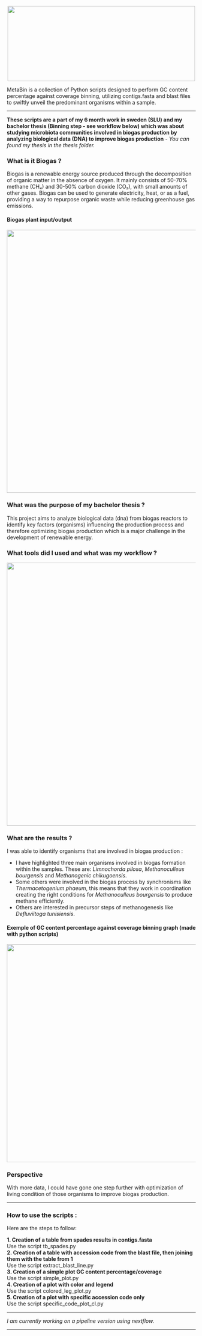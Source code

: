 <p align="center">
  <img width="500" height="200" src="https://i.imgur.com/IiYt3Wr.png">
</p>

MetaBin is a collection of Python scripts designed to perform GC content percentage against coverage binning, utilizing contigs.fasta and blast files to swiftly unveil the predominant organisms within a sample.

---

**These scripts are a part of my 6 month work in sweden (SLU) and my bachelor thesis (Binning step - see workflow below) which was about studying microbiota communities involved in biogas production by analyzing biological data (DNA) to improve biogas production** - *You can found my thesis in the thesis folder.*

### What is it Biogas ?

Biogas is a renewable energy source produced through the decomposition of organic matter in the absence of oxygen. It mainly consists of 50-70% methane (CH₄) and 30-50% carbon dioxide (CO₂), with small amounts of other gases. Biogas can be used to generate electricity, heat, or as a fuel, providing a way to repurpose organic waste while reducing greenhouse gas emissions.

#### Biogas plant input/output

<p align="center">
    <img width="570" height="700" src="https://imgur.com/xzEd3wS.png">
</p>


### What was the purpose of my bachelor thesis ?

This project aims to analyze biological data (dna) from biogas reactors to identify key factors (organisms) influencing the production process and therefore optimizing biogas production which is a major challenge in the development of renewable energy.

### What tools did I used and what was my workflow ?

<p align="center">
    <img width="620" height="700" src="https://i.imgur.com/24PcAou.png">
</p>

### What are the results ?

I was able to identify organisms that are involved in biogas production :

- I have highlighted three main organisms involved in biogas formation within the samples. These are: *Limnochorda pilosa*, *Methanoculleus bourgensis* and
*Methanogenic chikugoensis*. 
- Some others were involved in the biogas process by synchronisms like *Thermacetogenium phaeum*, this means that they work in coordination creating the right conditions for *Methanoculleus bourgensis* to produce methane efficiently.
- Others are interested in precursor steps of methanogenesis like *Defluviitoga tunisiensis*.

#### Exemple of GC content percentage against coverage binning graph (made with python scripts)
<p align="center">
    <img width="700" height="580" src="https://i.imgur.com/QdssSWY.png">
</p>

### Perspective

With more data, I could have gone one step further with optimization of living condition of those organisms to improve biogas production.

---
### How to use the scripts :

Here are the steps to follow:  

**1. Creation of a table from spades results in contigs.fasta**  
      Use the script tb_spades.py  
**2. Creation of a table with accession code from the blast file, then joining them with the table from 1**  
      Use the script extract_blast_line.py  
**3. Creation of a simple plot GC content percentage/coverage**  
      Use the script simple_plot.py  
**4. Creation of a plot with color and legend**  
      Use the script colored_leg_plot.py  
**5. Creation of a plot with specific accession code only**  
      Use the script specific_code_plot_cl.py  

---
*I am currently working on a pipeline version using nextflow.*

--- 

